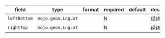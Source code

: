 | field | type | format | required | default | description |
|---|---|---|---|---|---|
| `leftBottom` | `mojo.geom.LngLat` |  | N |  | 经纬度 |
| `rightTop` | `mojo.geom.LngLat` |  | N |  | 经纬度 |
